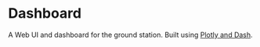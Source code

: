 # Dashboard

A Web UI and dashboard for the ground station. Built using [Plotly and Dash](https://dash.plotly.com/).

